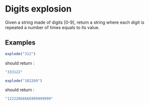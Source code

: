 # Digits explosion

Given a string made of digits [0-9], return a string where each digit is repeated a number of times equals to its value.

## Examples

```js
explode("312")
```
should return :
```js
"333122"
```


```js
explode("102269")
```
should return :
```js
"12222666666999999999"
```